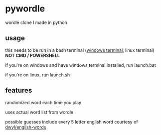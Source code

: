 # pywordle
 wordle clone I made in python
## usage
this needs to be run in a bash terminal ([windows terminal](https://www.microsoft.com/en-us/p/windows-terminal/9n0dx20hk701#activetab=pivot:overviewtab), linux terminal) **NOT CMD / POWERSHELL**

if you're on windows and have windows terminal installed, run launch.bat

if you're on linux, run launch.sh

## features 
randomized word each time you play

uses actual word list from wordle

possible guesses include every 5 letter english word courtesy of [dwyl/english-words](https://github.com/dwyl/english-words)